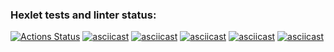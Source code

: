 ### Hexlet tests and linter status:
[![Actions Status](https://github.com/L30PRD/java-project-61/workflows/hexlet-check/badge.svg)](https://github.com/L30PRD/java-project-61/actions)
[![asciicast](https://asciinema.org/a/QCu6cpyFQiD47Q27mQ4gN1aQi.svg)](https://asciinema.org/a/QCu6cpyFQiD47Q27mQ4gN1aQi)
[![asciicast](https://asciinema.org/a/Uyy6x4IgdEcaYLERZD7IMqdkQ.svg)](https://asciinema.org/a/Uyy6x4IgdEcaYLERZD7IMqdkQ)
[![asciicast](https://asciinema.org/a/ob0coVA3cT4PmKlSAIV2EJZ5s.svg)](https://asciinema.org/a/ob0coVA3cT4PmKlSAIV2EJZ5s)
[![asciicast](https://asciinema.org/a/bjHtgynxq0s1DzQ7etC50WmIU.svg)](https://asciinema.org/a/bjHtgynxq0s1DzQ7etC50WmIU)
[![asciicast](https://asciinema.org/a/alQepl4uF49gj5UNm5Ovv6A8Q.svg)](https://asciinema.org/a/alQepl4uF49gj5UNm5Ovv6A8Q)